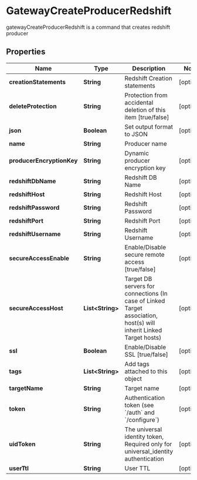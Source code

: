 

# GatewayCreateProducerRedshift

gatewayCreateProducerRedshift is a command that creates redshift producer

## Properties

Name | Type | Description | Notes
------------ | ------------- | ------------- | -------------
**creationStatements** | **String** | Redshift Creation statements |  [optional]
**deleteProtection** | **String** | Protection from accidental deletion of this item [true/false] |  [optional]
**json** | **Boolean** | Set output format to JSON |  [optional]
**name** | **String** | Producer name | 
**producerEncryptionKey** | **String** | Dynamic producer encryption key |  [optional]
**redshiftDbName** | **String** | Redshift DB Name |  [optional]
**redshiftHost** | **String** | Redshift Host |  [optional]
**redshiftPassword** | **String** | Redshift Password |  [optional]
**redshiftPort** | **String** | Redshift Port |  [optional]
**redshiftUsername** | **String** | Redshift Username |  [optional]
**secureAccessEnable** | **String** | Enable/Disable secure remote access [true/false] |  [optional]
**secureAccessHost** | **List&lt;String&gt;** | Target DB servers for connections (In case of Linked Target association, host(s) will inherit Linked Target hosts) |  [optional]
**ssl** | **Boolean** | Enable/Disable SSL [true/false] |  [optional]
**tags** | **List&lt;String&gt;** | Add tags attached to this object |  [optional]
**targetName** | **String** | Target name |  [optional]
**token** | **String** | Authentication token (see &#x60;/auth&#x60; and &#x60;/configure&#x60;) |  [optional]
**uidToken** | **String** | The universal identity token, Required only for universal_identity authentication |  [optional]
**userTtl** | **String** | User TTL |  [optional]



